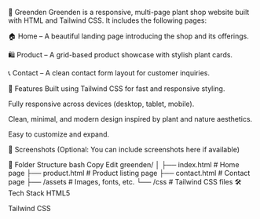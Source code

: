 🌿 Greenden
Greenden is a responsive, multi-page plant shop website built with HTML and Tailwind CSS. It includes the following pages:

🏠 Home – A beautiful landing page introducing the shop and its offerings.

🛍️ Product – A grid-based product showcase with stylish plant cards.

📞 Contact – A clean contact form layout for customer inquiries.

🚀 Features
Built using Tailwind CSS for fast and responsive styling.

Fully responsive across devices (desktop, tablet, mobile).

Clean, minimal, and modern design inspired by plant and nature aesthetics.

Easy to customize and expand.

📸 Screenshots
(Optional: You can include screenshots here if available)

📁 Folder Structure
bash
Copy
Edit
greenden/
│
├── index.html        # Home page
├── product.html      # Product listing page
├── contact.html      # Contact page
├── /assets           # Images, fonts, etc.
└── /css              # Tailwind CSS files
🛠️ Tech Stack
HTML5

Tailwind CSS
